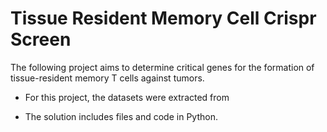 # Tissue Resident Memory Cell Crispr Screen


The following project aims to determine critical genes for the formation of tissue-resident memory T cells against tumors.

* For this project, the datasets were extracted from 

* The solution includes files and code in Python.

